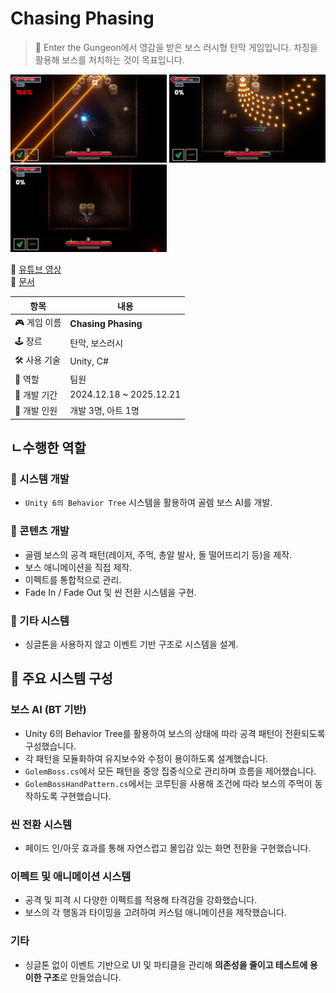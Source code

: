 # Chasing Phasing

<aside>

> 📌 Enter the Gungeon에서 영감을 받은 보스 러시형 탄막 게임입니다. 차징을 활용해 보스를 처치하는 것이 목표입니다.

</aside>

<p align="left">
  <img src="Image/스크린샷_1.png" width="250"/>
  <img src="Image/스크린샷_2.png" width="250"/>
  <img src="Image/스크린샷_3.png" width="250"/>
</p>

🔗 [유튜브 영상](https://www.youtube.com/watch?v=pSK6y5vGnkk)  
🔗 [문서](https://abaft-yarn-52e.notion.site/Chasing-Phasing-1d5c32f25528802d9470c121a81b270c?pvs=74)  

| 항목 | 내용 |
| --- | --- |
| 🎮 게임 이름 | **Chasing Phasing** |
| 🕹 장르 | 탄막, 보스러시 |
| 🛠 사용 기술 | Unity, C# |
| 👤 역할 | 팀원 |
| 📅 개발 기간 | 2024.12.18 ~ 2025.12.21 |
| 👥 개발 인원 | 개발 3명, 아트 1명 |

## ㄴ수행한 역할

### 🔹 시스템 개발
- `Unity 6의 Behavior Tree` 시스템을 활용하여 골렘 보스 AI를 개발.

### 🔹 콘텐츠 개발
- 골렘 보스의 공격 패턴(레이저, 주먹, 총알 발사, 돌 떨어뜨리기 등)을 제작.
- 보스 애니메이션을 직접 제작.
- 이펙트를 통합적으로 관리.
- Fade In / Fade Out 및 씬 전환 시스템을 구현.

### 🔹 기타 시스템
- 싱글톤을 사용하지 않고 이벤트 기반 구조로 시스템을 설계.

## 🔹 주요 시스템 구성

### 보스 AI (BT 기반)
- Unity 6의 Behavior Tree를 활용하여 보스의 상태에 따라 공격 패턴이 전환되도록 구성했습니다.  
- 각 패턴을 모듈화하여 유지보수와 수정이 용이하도록 설계했습니다.  
- `GolemBoss.cs`에서 모든 패턴을 중앙 집중식으로 관리하며 흐름을 제어했습니다.  
- `GolemBossHandPattern.cs`에서는 코루틴을 사용해 조건에 따라 보스의 주먹이 동작하도록 구현했습니다.

### 씬 전환 시스템
- 페이드 인/아웃 효과를 통해 자연스럽고 몰입감 있는 화면 전환을 구현했습니다.

### 이펙트 및 애니메이션 시스템
- 공격 및 피격 시 다양한 이펙트를 적용해 타격감을 강화했습니다.  
- 보스의 각 행동과 타이밍을 고려하여 커스텀 애니메이션을 제작했습니다.

### 기타
- 싱글톤 없이 이벤트 기반으로 UI 및 파티클을 관리해 **의존성을 줄이고 테스트에 용이한 구조**로 만들었습니다.
